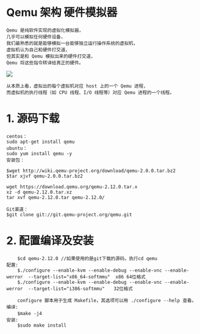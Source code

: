 # Qemu 架构 硬件模拟器
    Qemu 是纯软件实现的虚拟化模拟器，
    几乎可以模拟任何硬件设备，
    我们最熟悉的就是能够模拟一台能够独立运行操作系统的虚拟机，
    虚拟机认为自己和硬件打交道，
    但其实是和 Qemu 模拟出来的硬件打交道，
    Qemu 将这些指令转译给真正的硬件。
![](https://images2017.cnblogs.com/blog/431521/201711/431521-20171118213522843-322721697.png)
    
    从本质上看，虚拟出的每个虚拟机对应 host 上的一个 Qemu 进程，
    而虚拟机的执行线程（如 CPU 线程、I/O 线程等）对应 Qemu 进程的一个线程。

# 1. 源码下载

    centos：
    sudo apt-get install qemu
    ubuntu：
    sudo yum install qemu -y
    安装包：
    
    $wget http://wiki.qemu-project.org/download/qemu-2.0.0.tar.bz2
    $tar xjvf qemu-2.0.0.tar.bz2
    
    wget https://download.qemu.org/qemu-2.12.0.tar.x
    xz -d qemu-2.12.0.tar.xz
    tar xvf qemu-2.12.0.tar qemu-2.12.0/
    
    Git渠道：
    $git clone git://git.qemu-project.org/qemu.git
# 2. 配置编译及安装
        $cd qemu-2.12.0 //如果使用的是git下载的源码，执行cd qemu
    配置:
        $./configure --enable-kvm --enable-debug --enable-vnc --enable-werror  --target-list="x86_64-softmmu"  x86 64位格式
        $./configure --enable-kvm --enable-debug --enable-vnc --enable-werror  --target-list="i386-softmmu"　　32位格式
    
        configure 脚本用于生成 Makefile，其选项可以用 ./configure --help 查看。
    编译:
        $make -j4　
    安装:
        $sudo make install
